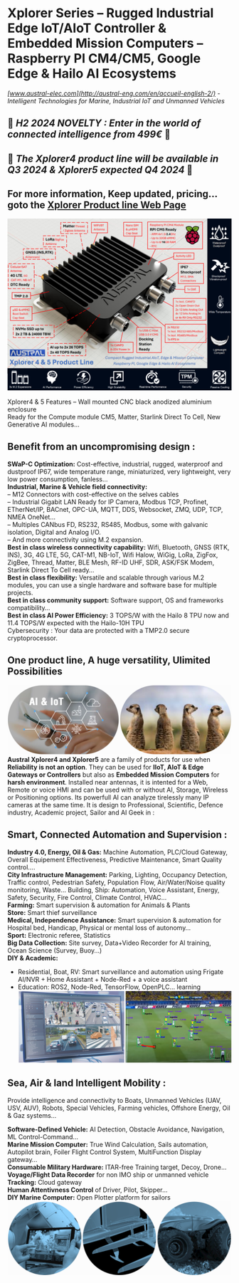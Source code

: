 # Xplorer Series – Rugged Industrial Edge IoT/AIoT Controller &amp; Embedded Mission Computers – Raspberry PI CM4/CM5, Google Edge &amp; Hailo AI Ecosystems
*[www.austral-elec.com](http://austral-eng.com/en/accueil-english-2/) - Intelligent Technologies for Marine, Industrial IoT and Unmanned Vehicles*  

## 🔴 ***H2 2024 NOVELTY : Enter in the world of connected intelligence from 499€*** 🔴
## 🔴 ***The Xplorer4 product line will be available in Q3 2024 & Xplorer5 expected Q4 2024*** 🔴
## For more information, Keep updated, pricing... goto the [Xplorer Product line Web Page](https://austral-eng.com/en/xplorer-cm5/)

[![Xplorer](/images/XplorerProductLine.png)](https://austral-eng.com/en/xplorer-cm5/)

Xplorer4 & 5 Features – Wall mounted CNC black anodized aluminium enclosure  
Ready for the Compute module CM5, Matter, Starlink Direct To Cell, New Generative AI modules…  

## Benefit from an uncompromising design :
**SWaP-C Optimization:** Cost-effective, industrial, rugged, waterproof and dustproof IP67, wide temperature range, miniaturized, very lightweight, very low power consumption, fanless…  
**Industrial, Marine & Vehicle field connectivity:**  
– M12 Connectors with cost-effective on the selves cables  
– Industrial Gigabit LAN Ready for IP Camera, Modbus TCP, Profinet, ETherNet/IP, BACnet, OPC-UA, MQTT, DDS, Websocket, ZMQ, UDP, TCP, NMEA OneNet…  
– Multiples CANbus FD, RS232, RS485, Modbus, some with galvanic isolation, Digital and Analog I/O.  
– And more connectivity using M.2 expansion.  
**Best in class wireless connectivity capability:** Wifi, Bluetooth, GNSS (RTK, INS), 3G, 4G LTE, 5G, CAT-M1, NB-IoT, Wifi Halow, WiGig, LoRa, ZigFox, ZigBee, Thread, Matter, BLE Mesh, RF-ID UHF, SDR, ASK/FSK Modem, Starlink Direct To Cell ready…  
**Best in class flexibility:** Versatile and scalable through various M.2 modules, you can use a single hardware and software base for multiple projects.  
**Best in class community support:** Software support, OS and frameworks compatibility…  
**Best in class AI Power Efficiency:** 3 TOPS/W with the Hailo 8 TPU now and 11.4 TOPS/W expected with the Hailo-10H TPU  
Cybersecurity : Your data are protected with a TMP2.0 secure cryptoprocessor.  

## One product line, A huge versatility, Ulimited Possibilities

[![AI_IoT_Meerkat](/images/AI_IoT_Meerkat.png)](https://austral-eng.com/en/xplorer-cm5/)
**Austral Xplorer4 and Xplorer5** are a family of products for use when **Reliability is not an option**. They can be used for **IIoT, AIoT & Edge Gateways or Controllers** but also as **Embedded Mission Computers** for **harsh environment**. Installed near antennas, it is intented for a Web, Remote or voice HMI and can be used with or without AI, Storage, Wireless or Positioning options. Its powerfull AI can analyze tirelessly many IP cameras at the same time. It is design to Professional, Scientific, Defence industry, Academic project, Sailor and AI Geek in :

## Smart, Connected Automation and Supervision :
**Industry 4.0, Energy, Oil & Gas:** Machine Automation, PLC/Cloud Gateway, Overall Equipement Effectiveness, Predictive Maintenance, Smart Quality control….  
**City Infrastructure Management:** Parking, Lighting, Occupancy Detection, Traffic control, Pedestrian Safety, Population Flow, Air/Water/Noise quality monitoring, Waste…
Building, Ship: Automation, Voice Assistant, Energy, Safety, Security, Fire Control, Climate Control, HVAC…  
**Farming:** Smart supervision & automation for Animals & Plants  
**Store:** Smart thief surveillance  
**Medical, Independence Assistance:** Smart supervision & automation for Hospital bed, Handicap, Physical or mental loss of autonomy…  
**Sport:** Electronic referee, Statistics  
**Big Data Collection:** Site survey, Data+Video Recorder for AI training, Ocean Science (Survey, Buoy…)  
**DIY & Academic:**  
- Residential, Boat, RV: Smart surveillance and automation using Frigate AI/NVR + Home Assistant + Node-Red + a voice assistant  
- Education: ROS2, Node-Red, TensorFlow, OpenPLC… learning
[![AI_City_Football](/images/AI_City_Football.png)](https://austral-eng.com/en/xplorer-cm5/)

## Sea, Air & land Intelligent Mobility :
Provide intelligence and connectivity to Boats, Unmanned Vehicles (UAV, USV, AUV), Robots, Special Vehicles, Farming vehicles, Offshore Energy, Oil & Gaz systems…  

**Software-Defined Vehicle:** AI Detection, Obstacle Avoidance, Navigation, ML Control-Command…  
**Marine Mission Computer:** True Wind Calculation, Sails automation, Autopilot brain, Foiler Flight Control System, MultiFunction Display gateway…  
**Consumable Military Hardware:** ITAR-free Training target, Decoy, Drone…  
**Voyage/Flight Data Recorder** for non IMO ship or unmanned vehicle  
**Tracking:** Cloud gateway  
**Human Attentivness Control** of Driver, Pilot, Skipper…  
**DIY Marine Computer:** Open Plotter platform for sailors  
[![Applications](/images/Applications.png)](https://austral-eng.com/en/xplorer-cm5/)

